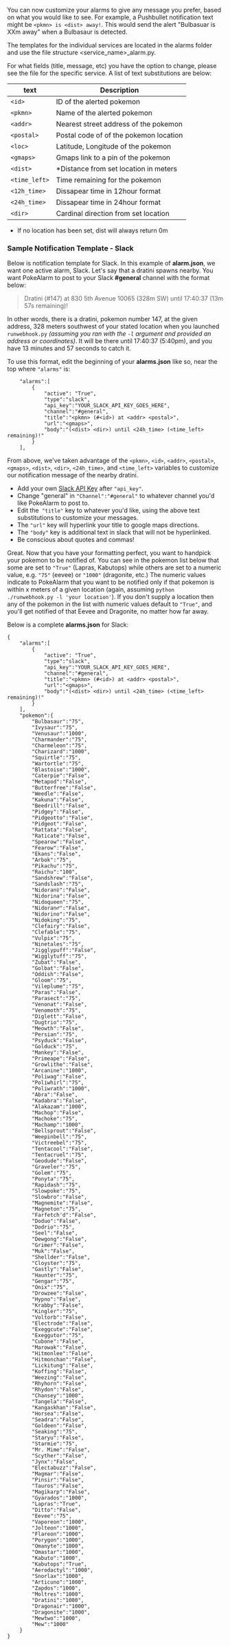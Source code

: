 You can now customize your alarms to give any message you prefer, based on what you would like to see. For example, a Pushbullet notification text might be `<pkmn> is <dist> away!`. This would send the alert "Bulbasuar is XXm away" when a Bulbasaur is detected.

The templates for the individual services are located in the alarms folder and use the file structure &lt;service_name&gt;_alarm.py.  

For what fields (title, message, etc) you have the option to change, please see the file for the specific service.  A list of text substitutions are below:

| text           | Description                            |
| -------------- |----------------------------------------|
| `<id>`         | ID of the alerted pokemon              |
| `<pkmn>`       | Name of the alerted pokemon            |
| `<addr>`       | Nearest street address of the pokemon  |
| `<postal>`     | Postal code of of the pokemon location |
| `<loc>`        | Latitude, Longitude of the pokemon     |
| `<gmaps>`      | Gmaps link to a pin of the pokemon     |
| `<dist>`       | *Distance from set location in meters  |
| `<time_left>`  | Time remaining for the pokemon         |
| `<12h_time>`   | Dissapear time in 12hour format        |
| `<24h_time>`   | Dissapear time in 24hour format        |
| `<dir>`        | Cardinal direction from set location   |
* If no location has been set, dist will always return 0m



### Sample Notification Template - Slack

Below is notification template for Slack.  In this example of **alarm.json**, we want one active alarm, Slack.  Let's say that a dratini spawns nearby.  You want PokeAlarm to post to your Slack **#general** channel with the format below:

>Dratini (#147) at 830 5th Avenue 10065 (328m SW) until 17:40:37 (13m 57s remaining)!

In other words, there is a dratini, pokemon number 147, at the given address, 328 meters southwest of your stated location when you launched `runwebhook.py` _(assuming you ran with the `-l` argument and provided an address or coordinates)_.  It will be there until 17:40:37 (5:40pm), and you have 13 minutes and 57 seconds to catch it.

To use this format, edit the beginning of your **alarms.json** like so, near the top where `"alarms"` is:

```
    "alarms":[
        {
            "active": "True",
            "type":"slack",
            "api_key":"YOUR_SLACK_API_KEY_GOES_HERE",
            "channel":"#general",
            "title":"<pkmn> (#<id>) at <addr> <postal>",
            "url":"<gmaps>",
            "body":"(<dist> <dir>) until <24h_time> (<time_left> remaining)!"
        }
    ],
```

From above, we've taken advantage of the `<pkmn>`, `<id>`, `<addr>`, `<postal>`, `<gmaps>`, `<dist>`, `<dir>`, `<24h_time>`, and `<time_left>` variables to customize our notification message of the nearby dratini.

* Add your own [Slack API Key](https://get.slack.help/hc/en-us/articles/215770388-Creating-and-regenerating-API-tokens) after `"api_key"`.
* Change "general" in `"Channel":"#general"` to whatever channel you'd like PokeAlarm to post to.
* Edit the` "title"` key to whatever you'd like, using the above text substitutions to customize your messages.
* The `"url"` key will hyperlink your title to google maps directions.
* The `"body"` key is additional text in slack that will not be hyperlinked.
* Be conscious about quotes and commas! 

Great.  Now that you have your formatting perfect, you want to handpick your pokemon to be notified of.  You can see in the pokemon list below that some are set to `"True"` (Lapras, Kabutops) while others are set to a numeric value, e.g. `"75"` (eevee) or `"1000"` (dragonite, etc.) The numeric values indicate to PokeAlarm that you want to be notified only if that pokemon is within x meters of a given location (again, assuming `python ./runwebhook.py -l 'your location'`).  If you don't supply a location then any of the pokemon in the list with numeric values default to `"True"`, and you'll get notified of that Eevee and Dragonite, no matter how far away.


Below is a complete **alarms.json** for Slack:

```
{
	"alarms":[
		{
			"active": "True",
			"type":"slack",
			"api_key":"YOUR_SLACK_API_KEY_GOES_HERE",
			"channel":"#general",
			"title":"<pkmn> (#<id>) at <addr> <postal>",
			"url":"<gmaps>",
			"body":"(<dist> <dir>) until <24h_time> (<time_left> remaining)!"
		}
	],
	"pokemon":{
		"Bulbasaur":"75",
		"Ivysaur":"75",
		"Venusaur":"1000",
		"Charmander":"75",
		"Charmeleon":"75",
		"Charizard":"1000",
		"Squirtle":"75",
		"Wartortle":"75",
		"Blastoise":"1000",
		"Caterpie":"False",
		"Metapod":"False",
		"Butterfree":"False",
		"Weedle":"False",
		"Kakuna":"False",
		"Beedrill":"False",
		"Pidgey":"False",
		"Pidgeotto":"False",
		"Pidgeot":"False",
		"Rattata":"False",
		"Raticate":"False",
		"Spearow":"False",
		"Fearow":"False",
		"Ekans":"False",
		"Arbok":"75",
		"Pikachu":"75",
		"Raichu":"100",
		"Sandshrew":"False",
		"Sandslash":"75",
		"Nidoran♀":"False",
		"Nidorina":"False",
		"Nidoqueen":"75",
		"Nidoran♂":"False",
		"Nidorino":"False",
		"Nidoking":"75",
		"Clefairy":"False",
		"Clefable":"75",
		"Vulpix":"75",
		"Ninetales":"75",
		"Jigglypuff":"False",
		"Wigglytuff":"75",
		"Zubat":"False",
		"Golbat":"False",
		"Oddish":"False",
		"Gloom":"75",
		"Vileplume":"75",
		"Paras":"False",
		"Parasect":"75",
		"Venonat":"False",
		"Venomoth":"75",
		"Diglett":"False",
		"Dugtrio":"75",
		"Meowth":"False",
		"Persian":"75",
		"Psyduck":"False",
		"Golduck":"75",
		"Mankey":"False",
		"Primeape":"False",
		"Growlithe":"False",
		"Arcanine":"1000",
		"Poliwag":"False",
		"Poliwhirl":"75",
		"Poliwrath":"1000",
		"Abra":"False",
		"Kadabra":"False",
		"Alakazam":"1000",
		"Machop":"False",
		"Machoke":"75",
		"Machamp":"1000",
		"Bellsprout":"False",
		"Weepinbell":"75",
		"Victreebel":"75",
		"Tentacool":"False",
		"Tentacruel":"75",
		"Geodude":"False",
		"Graveler":"75",
		"Golem":"75",
		"Ponyta":"75",
		"Rapidash":"75",
		"Slowpoke":"75",
		"Slowbro":"False",
		"Magnemite":"False",
		"Magneton":"75",
		"Farfetch'd":"False",
		"Doduo":"False",
		"Dodrio":"75",
		"Seel":"False",
		"Dewgong":"False",
		"Grimer":"False",
		"Muk":"False",
		"Shellder":"False",
		"Cloyster":"75",
		"Gastly":"False",
		"Haunter":"75",
		"Gengar":"75",
		"Onix":"75",
		"Drowzee":"False",
		"Hypno":"False",
		"Krabby":"False",
		"Kingler":"75",
		"Voltorb":"False",
		"Electrode":"False",
		"Exeggcute":"False",
		"Exeggutor":"75",
		"Cubone":"False",
		"Marowak":"False",
		"Hitmonlee":"False",
		"Hitmonchan":"False",
		"Lickitung":"False",
		"Koffing":"False",
		"Weezing":"False",
		"Rhyhorn":"False",
		"Rhydon":"False",
		"Chansey":"1000",
		"Tangela":"False",
		"Kangaskhan":"False",
		"Horsea":"False",
		"Seadra":"False",
		"Goldeen":"False",
		"Seaking":"75",
		"Staryu":"False",
		"Starmie":"75",
		"Mr. Mime":"False",
		"Scyther":"False",
		"Jynx":"False",
		"Electabuzz":"False",
		"Magmar":"False",
		"Pinsir":"False",
		"Tauros":"False",
		"Magikarp":"False",
		"Gyarados":"1000",
		"Lapras":"True",
		"Ditto":"False",
		"Eevee":"75",
		"Vaporeon":"1000",
		"Jolteon":"1000",
		"Flareon":"1000",
		"Porygon":"1000",
		"Omanyte":"1000",
		"Omastar":"1000",
		"Kabuto":"1000",
		"Kabutops":"True",
		"Aerodactyl":"1000",
		"Snorlax":"1000",
		"Articuno":"1000",
		"Zapdos":"1000",
		"Moltres":"1000",
		"Dratini":"1000",
		"Dragonair":"1000",
		"Dragonite":"1000",
		"Mewtwo":"1000",
		"Mew":"1000"
	}
}
```